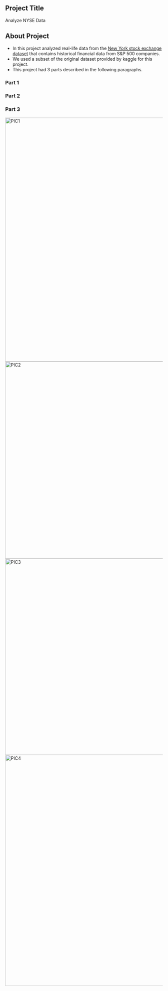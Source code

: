 ## Project Title
Analyze NYSE Data                                           





## About Project 

* In this project analyzed real-life data from the [New York stock exchange dataset](https://www.kaggle.com/datasets/dgawlik/nyse) that contains historical financial data from S&P 500 companies.
* We used a subset of the original dataset provided by kaggle for this project.
* This project had 3 parts described in the following paragraphs.


### Part 1

### Part 2

### Part 3
<img width="778" alt="PIC1" src="https://github.com/user-attachments/assets/5e07a0cb-aac8-4dab-9cd3-cdf19d449b92" />
<img width="629" alt="PIC2" src="https://github.com/user-attachments/assets/c1ac4128-fcaf-4256-9c8d-4d1efafe402a" />
<img width="626" alt="PIC3" src="https://github.com/user-attachments/assets/bb257d82-e143-4882-84dd-0b4b6d47f25f" />
<img width="737" alt="PIC4" src="https://github.com/user-attachments/assets/2483293d-edb1-415a-baf4-8abd2619737c" />
